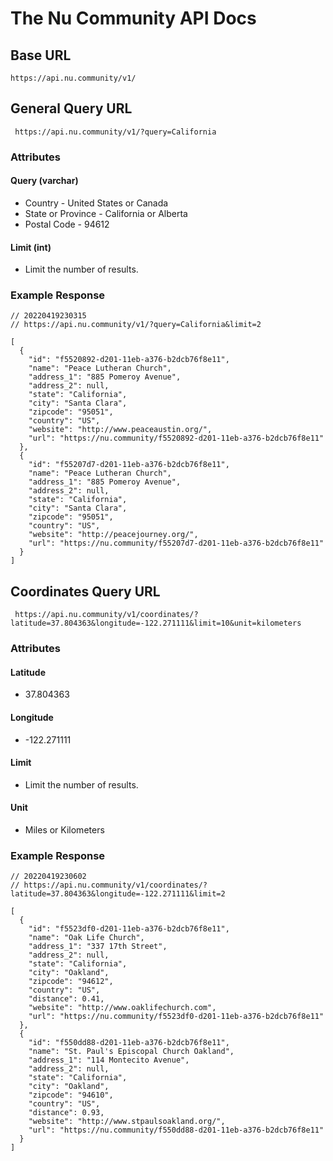 
# The Nu Community API Docs

## Base URL

    https://api.nu.community/v1/

## General Query URL

     https://api.nu.community/v1/?query=California

### Attributes
#### Query (varchar)
 - Country - United States or Canada
 - State or Province - California or Alberta
 - Postal Code - 94612
#### Limit (int)
- Limit the number of results. 

### Example Response

	// 20220419230315
	// https://api.nu.community/v1/?query=California&limit=2

	[
	  {
	    "id": "f5520892-d201-11eb-a376-b2dcb76f8e11",
	    "name": "Peace Lutheran Church",
	    "address_1": "885 Pomeroy Avenue",
	    "address_2": null,
	    "state": "California",
	    "city": "Santa Clara",
	    "zipcode": "95051",
	    "country": "US",
	    "website": "http://www.peaceaustin.org/",
	    "url": "https://nu.community/f5520892-d201-11eb-a376-b2dcb76f8e11"
	  },
	  {
	    "id": "f55207d7-d201-11eb-a376-b2dcb76f8e11",
	    "name": "Peace Lutheran Church",
	    "address_1": "885 Pomeroy Avenue",
	    "address_2": null,
	    "state": "California",
	    "city": "Santa Clara",
	    "zipcode": "95051",
	    "country": "US",
	    "website": "http://peacejourney.org/",
	    "url": "https://nu.community/f55207d7-d201-11eb-a376-b2dcb76f8e11"
	  }
	]

## Coordinates Query URL
     https://api.nu.community/v1/coordinates/?latitude=37.804363&longitude=-122.271111&limit=10&unit=kilometers
### Attributes
#### Latitude 
- 37.804363
#### Longitude
- -122.271111
#### Limit
- Limit the number of results. 
#### Unit
- Miles or Kilometers

### Example Response

	// 20220419230602
	// https://api.nu.community/v1/coordinates/?latitude=37.804363&longitude=-122.271111&limit=2

	[
	  {
	    "id": "f5523df0-d201-11eb-a376-b2dcb76f8e11",
	    "name": "Oak Life Church",
	    "address_1": "337 17th Street",
	    "address_2": null,
	    "state": "California",
	    "city": "Oakland",
	    "zipcode": "94612",
	    "country": "US",
	    "distance": 0.41,
	    "website": "http://www.oaklifechurch.com",
	    "url": "https://nu.community/f5523df0-d201-11eb-a376-b2dcb76f8e11"
	  },
	  {
	    "id": "f550dd88-d201-11eb-a376-b2dcb76f8e11",
	    "name": "St. Paul's Episcopal Church Oakland",
	    "address_1": "114 Montecito Avenue",
	    "address_2": null,
	    "state": "California",
	    "city": "Oakland",
	    "zipcode": "94610",
	    "country": "US",
	    "distance": 0.93,
	    "website": "http://www.stpaulsoakland.org/",
	    "url": "https://nu.community/f550dd88-d201-11eb-a376-b2dcb76f8e11"
	  }
	]